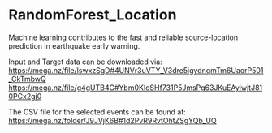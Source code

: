# RandomForest_Location
Machine learning contributes to the fast and reliable source-location prediction in earthquake early warning.

Input and Target data can be downloaded via: 
https://mega.nz/file/lswxzSgD#4UNVr3uVTY_V3dre5igydnqmTm6UaorP501_CkTmbwQ
https://mega.nz/file/g4gUTB4C#Ybm0KIoSHf731P5JmsPg63JKuEAyiwjtJ810PCx2gj0


The CSV file for the selected events can be found at:
https://mega.nz/folder/J9JVjK6B#1d2PvR9RvtOhtZSgYQb_UQ
